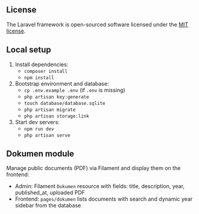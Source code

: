 ## License

The Laravel framework is open-sourced software licensed under the [MIT license](https://opensource.org/licenses/MIT).

## Local setup

1. Install dependencies:
   - `composer install`
   - `npm install`
2. Bootstrap environment and database:
   - `cp .env.example .env` (if `.env` is missing)
   - `php artisan key:generate`
   - `touch database/database.sqlite`
   - `php artisan migrate`
   - `php artisan storage:link`
3. Start dev servers:
   - `npm run dev`
   - `php artisan serve`

## Dokumen module

Manage public documents (PDF) via Filament and display them on the frontend:

- Admin: Filament `Dokumen` resource with fields: title, description, year, published_at, uploaded PDF
- Frontend: `pages/dokumen` lists documents with search and dynamic year sidebar from the database